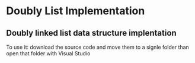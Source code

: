 <h1>Doubly List Implementation</h1>
<h2>Doubly linked list data structure implentation</h2>
<p>To use it: download the source code and move them to a signle folder than open that folder with Visual Studio</p>
